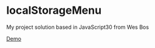 # localStorageMenu
My project  solution  based in JavaScript30 from Wes Bos 

[Demo](https://rs-coding.github.io/localStorageMenu/)
